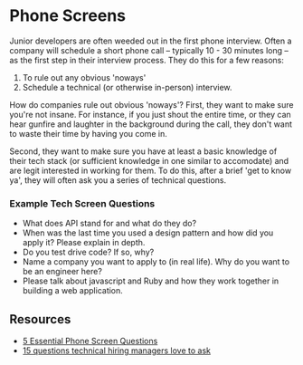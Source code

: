 # Phone Screens

Junior developers are often weeded out in the first phone interview. Often a company will schedule a short phone call – typically 10 - 30 minutes long – as the first step in their interview process. They do this for a few reasons:

1. To rule out any obvious 'noways'
2. Schedule a technical (or otherwise in-person) interview.

How do companies rule out obvious 'noways'? First, they want to make sure you're not insane. For instance, if you just shout the entire time, or they can hear gunfire and laughter in the background during the call, they don't want to waste their time by having you come in.

Second, they want to make sure you have at least a basic knowledge of their tech stack (or sufficient knowledge in one similar to accomodate) and are legit interested in working for them. To do this, after a brief 'get to know ya', they will often ask you a series of technical questions.

### Example Tech Screen Questions
* What does API stand for and what do they do?
* When was the last time you used a design pattern and how did you apply it? Please explain in depth.
* Do you test drive code?  If so, why?
* Name a company you want to apply to (in real life). Why do you want to be an engineer here?
* Please talk about javascript and Ruby and how they work together in building a web application.

## Resources
* [5 Essential Phone Screen Questions](https://sites.google.com/site/steveyegge2/five-essential-phone-screen-questions)
* [15 questions technical hiring managers love to ask]( http://www.forbes.com/sites/laurencebradford/2016/11/17/15-questions-technical-hiring-managers-love-to-ask-interviewees/#b1242fd6c900)
